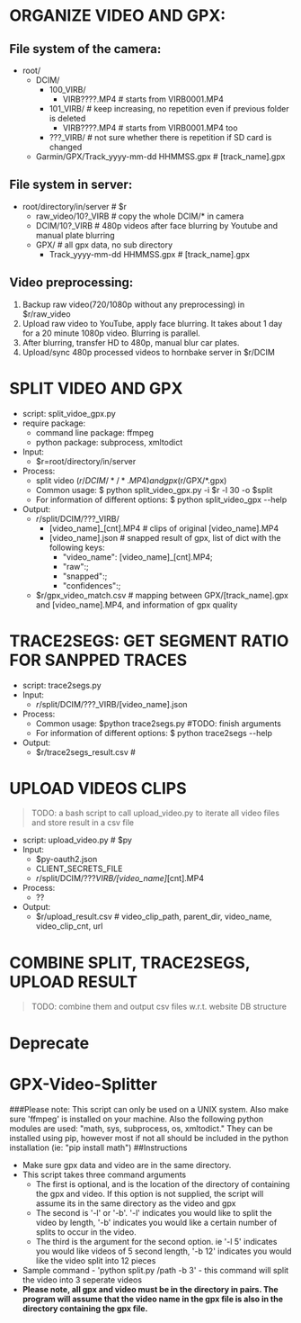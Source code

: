 # ORGANIZE VIDEO AND GPX:
## File system of the camera:
- root/
  - DCIM/
    - 100_VIRB/ 
      - VIRB????.MP4  # starts from VIRB0001.MP4
    - 101_VIRB/  # keep increasing, no repetition even if previous folder is deleted
      - VIRB????.MP4  # starts from VIRB0001.MP4 too
    - ???_VIRB/  # not sure whether there is repetition if SD card is changed
  - Garmin/GPX/Track_yyyy-mm-dd HHMMSS.gpx  # [track_name].gpx
    
## File system in server:
- root/directory/in/server  # $r
  - raw_video/10?_VIRB  # copy the whole DCIM/* in camera
  - DCIM/10?_VIRB  # 480p videos after face blurring by Youtube and manual plate blurring
  - GPX/  # all gpx data, no sub directory
    - Track_yyyy-mm-dd HHMMSS.gpx  # [track_name].gpx

## Video preprocessing:
1. Backup raw video(720/1080p without any preprocessing) in $r/raw_video
2. Upload raw video to YouTube, apply face blurring. It takes about 1 day for a 20 minute 1080p video. Blurring is parallel.
3. After blurring, transfer HD to 480p, manual blur car plates.
4. Upload/sync 480p processed videos to hornbake server in $r/DCIM


# SPLIT VIDEO AND GPX
- script: split_vidoe_gpx.py
- require package: 
  - command line package: ffmpeg
  - python package: subprocess, xmltodict
- Input: 
  - $r=root/directory/in/server
- Process:
  - split video ($r/DCIM/*/*.MP4) and gpx ($r/GPX/*.gpx)
  - Common usage: $ python split_video_gpx.py -i $r -l 30 -o $split
  - For information of different options: $ python split_video_gpx --help
- Output:
  - $r/$split/DCIM/???_VIRB/
    - [video_name]_[cnt].MP4  # clips of original [video_name].MP4
    - [video_name].json  # snapped result of gpx, list of dict with the following keys:
      - "video_name": [video_name]_[cnt].MP4;
      - "raw":;
      - "snapped":;
      - "confidences":;
  - $r/gpx_video_match.csv  # mapping between GPX/[track_name].gpx and [video_name].MP4, and information of gpx quality

# TRACE2SEGS: GET SEGMENT RATIO FOR SANPPED TRACES
- script: trace2segs.py
- Input: 
  - $r/$split/DCIM/???_VIRB/[video_name].json
- Process:
  - Common usage: $python trace2segs.py  #TODO: finish arguments
  - For information of different options: $ python trace2segs --help
- Output:
  - $r/trace2segs_result.csv  #


# UPLOAD VIDEOS CLIPS
> TODO: a bash script to call upload_video.py to iterate all video files and store result in a csv file
- script: upload_video.py  # $py
- Input:
  - $py-oauth2.json
  - CLIENT_SECRETS_FILE
  - $r/$split/DCIM/???_VIRB/[video_name]_[cnt].MP4
- Process:
  - ??
- Output:
  - $r/upload_result.csv  # video_clip_path, parent_dir, video_name, video_clip_cnt, url


# COMBINE SPLIT, TRACE2SEGS, UPLOAD RESULT
> TODO: combine them and output csv files w.r.t. website DB structure




# ########################
# Deprecate
# ########################
# GPX-Video-Splitter
###Please note: This script can only be used on a UNIX system. Also make sure 'ffmpeg' is installed on your machine. Also the following python modules are used: "math, sys, subprocess, os, xmltodict."  They can be installed using pip, however most if not all should be included in the python installation (ie: "pip install math") 
##Instructions
* Make sure gpx data and video are in the same directory.
* This script takes three command arguments 
  * The first is optional, and is the location of the directory of containing the gpx and video. If this option is not supplied, the script will assume its in the same directory as the video and gpx 
  * The second is '-l' or '-b'. '-l' indicates you would like to split the video by length, '-b' indicates you would like a certain number of splits to occur in the video. 
  * The third is the argument for the second option. ie '-l 5' indicates you would like videos of 5 second length, '-b 12' indicates you would like the video split into 12 pieces 
* Sample command - 'python split.py /path -b 3' - this command will split the video into 3 seperate videos 
* **Please note, all gpx and video must be in the directory in pairs. The program will assume that the video name in the gpx file is also in the directory containing the gpx file.** 
